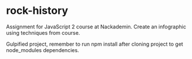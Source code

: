 # rock-history
Assignment for JavaScript 2 course at Nackademin. Create an infographic using techniques from course.

Gulpified project, remember to run npm install after cloning project to get node_modules dependencies.
